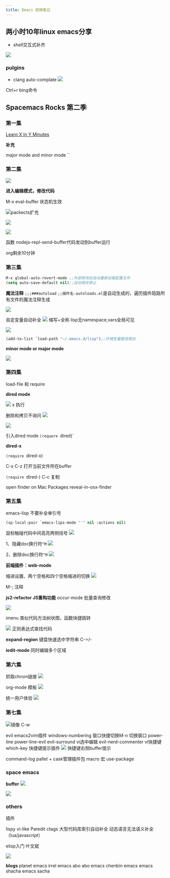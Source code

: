 ```yaml
---
title: Emacs 视频笔记
---
```


## 两小时10年linux emacs分享

* shell交互式补齐

![](media/15308446883555.jpg)


### pulgins

* clang auto-complate
![](media/15308489127005.jpg)

Ctrl+r
bing命令


## Spacemacs Rocks 第二季

### 第一集
[Learn X In Y Minutes](https://learnxinyminutes.com)


**补充**

major mode and minor mode
``

### 第二集

![](media/15308700557888.jpg)

**进入编辑模式，修改代码**

M-x eval-buffer 状态机生效

![packects扩充](media/15308708194275.jpg)


![](media/15308724094924.jpg)

<!--js2-mode-->
![](media/15308725417716.jpg)

函数 nodejs-repl-send-buffer代码发动到buffer运行

org剩余10分钟

### 第三集


```lisp
M-x global-auto-revert-mode ;;外部修改后自动重新加载配置文件
(setq auto-save-default nil);;自动保存禁止
```

**魔法注释**
`;;;###autoload`
`;;插件名-autoloads.el`是自动生成的，遍历插件陌路所有文件的魔法注释生成

![](media/15311065918200.jpg)

自定变量自动补全
![](media/15311068271696.jpg)
缩写+全称
lisp无namespace,vars全局可见

![](media/15311071540437.jpg)

```lisp
(add-to-list `load-path "~/.emacs.d/lisp");;环境变量路径增加
```

**minor mode or major mode**

![](media/15311139261360.jpg)

### 第四集

load-file 和 require

**dired mode**

![](media/15311202400113.jpg)
x 执行

删除和拷贝不询问
![](media/15311202753131.jpg)

![](media/15311203123182.jpg)

引入dired mode
`(requere `dired)`

**dired-x**

`(require `dired-x)

C-x C-z 打开当前文件所在buffer

`(require `dired-)
C-c 复制

open finder on Mac
Packages
reveal-in-osx-finder


### 第五集

emacs-lisp 不要补全单引号

```lisp
(sp-local-pair `emacs-lips-mode "'" nil :actions nil)
```

鼠标触碰代码中间高亮两侧括号
![](media/15311212653710.jpg)

1、隐藏doc换行符`^M`
![](media/15311214351828.jpg)

2、删除doc换行符`^M`
![](media/15311214821441.jpg)

**前端插件：web-mode**

缩进设置、两个空格和四个空格缩进的切换
![](media/15311217699842.jpg)


M-; 注释

**js2-refactor JS重构功能**
occur-mode 批量查询修改

![](media/15311226011797.jpg)

imenu 类似代码方法树状图，函数快捷跳转


![](media/15311227490900.jpg)
正则表达式查找代码


**expand-region**
键盘快速选中字符串
C-=/-

**iedit-mode**
同时编辑多个区域

### 第六集

抓取chrom链接
![](media/15311238939663.jpg)

org-mode 模板
![](media/15311239397162.jpg)

统一用户体验
![](media/15311241229430.jpg)

### 第七集

![镜像](media/15311250484111.jpg)
C-w

evil emacs2vim插件
windows-numbering 窗口快捷切换M-n 切换窗口
power-line
power-line-evil
evil-surround vi选中编辑
evil-nerd-commenter vi快捷键
which-key 快捷键提示插件
![](media/15311285526387.jpg)
快捷键右侧buffer提示

command-log
pallet + cask管理插件包
macro  宏
use-package

### space emacs

**buffer**
![](media/15312012446891.jpg)

![](media/15312013458628.jpg)


### others

插件

lispy vi-like Paredit
ctags 大型代码库索引自动补全
动态语言无法语义补全（lua/javascript）


elisp入门 叶文斌

![](media/15311316220717.jpg)

**blogs**
planet emacs
irrel emacs
abo abo emacs
chenbin emacs
emacs shacha
emacs sacha

<!--more-->

